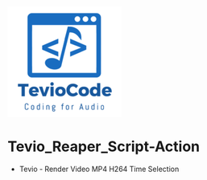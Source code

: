 ![](Tevio%20-%20Render%20Video%20MP4%20H264%20Time%20Selection/images/logo_teviocode_smally.png)

# Tevio_Reaper_Script-Action

- Tevio - Render Video MP4 H264 Time Selection
